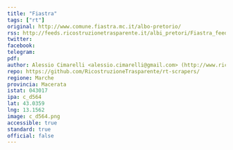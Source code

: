 ```yaml
---
title: "Fiastra"
tags: ["rt"]
original: http://www.comune.fiastra.mc.it/albo-pretorio/
rss: http://feeds.ricostruzionetrasparente.it/albi_pretori/Fiastra_feed.xml
twitter: 
facebook: 
telegram: 
pdf: 
author: Alessio Cimarelli <alessio.cimarelli@gmail.com> (http://www.ricostruzionetrasparente.it)
repo: https://github.com/RicostruzioneTrasparente/rt-scrapers/
regione: Marche
provincia: Macerata
istat: 043017
ipa: c_d564
lat: 43.0359
lng: 13.1562
image: c_d564.png
accessible: true
standard: true
official: false
---
```

